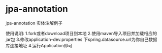 # jpa-annotation
jpa-annotation  实体注解例子

使用说明:
1.fork或者download项目到本地
2.使用maven导入项目并加载相应的jar包
3.修改application-dev.properties 下spring.datasource.url为你自己数据库连接地址
4.运行Application即可


